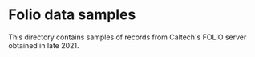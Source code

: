 # Folio data samples

This directory contains samples of records from Caltech's FOLIO server obtained in late 2021.
